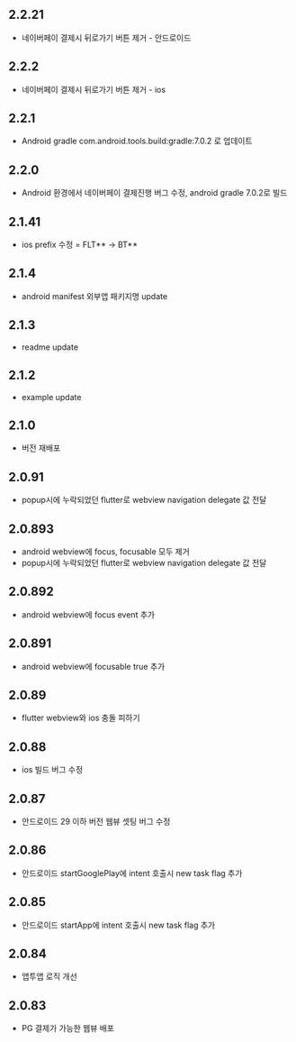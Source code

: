## 2.2.21
* 네이버페이 결제시 뒤로가기 버튼 제거 - 안드로이드 

## 2.2.2
* 네이버페이 결제시 뒤로가기 버튼 제거 - ios 

## 2.2.1 
* Android gradle com.android.tools.build:gradle:7.0.2 로 업데이트 

## 2.2.0
* Android 환경에서 네이버페이 결제진행 버그 수정, android gradle 7.0.2로 빌드 

## 2.1.41
* ios prefix 수정 = FLT** -> BT**

## 2.1.4
* android manifest 외부앱 패키지명 update  

## 2.1.3
* readme update 

## 2.1.2
* example update 

## 2.1.0  
* 버전 재배포    

## 2.0.91  
* popup시에 누락되었던 flutter로 webview navigation delegate 값 전달   

## 2.0.893
* android webview에 focus, focusable 모두 제거 
* popup시에 누락되었던 flutter로 webview navigation delegate 값 전달   

## 2.0.892
* android webview에 focus event 추가    

## 2.0.891
* android webview에 focusable true 추가   

## 2.0.89
* flutter webview와 ios 충돌 피하기  

## 2.0.88
* ios 빌드 버그 수정  

## 2.0.87
* 안드로이드 29 이하 버전 웹뷰 셋팅 버그 수정 

## 2.0.86
* 안드로이드 startGooglePlay에 intent 호출시 new task flag 추가

## 2.0.85
* 안드로이드 startApp에 intent 호출시 new task flag 추가 

## 2.0.84
* 앱투앱 로직 개선


## 2.0.83

* PG 결제가 가능한 웹뷰 배포 
